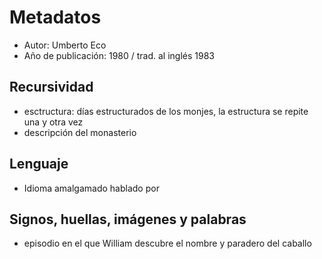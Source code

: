 # Metadatos
- Autor: Umberto Eco
- Año de publicación: 1980 / trad. al inglés 1983

## Recursividad
- esctructura: días estructurados de los monjes, la estructura se repite una y otra vez
- descripción del monasterio
## Lenguaje
- Idioma amalgamado hablado por
## Signos, huellas, imágenes y palabras
- episodio en el que William descubre el nombre y paradero del caballo